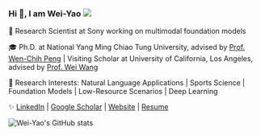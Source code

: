 ### Hi 👋, I am Wei-Yao ![](https://komarev.com/ghpvc/?username=wywyWang&color=green)

🚀 Research Scientist at Sony working on multimodal foundation models

🎓 Ph.D. at National Yang Ming Chiao Tung University, advised by [Prof. Wen-Chih Peng](https://sites.google.com/site/wcpeng/wcpeng) | Visiting Scholar at University of California, Los Angeles, advised by [Prof. Wei Wang](https://web.cs.ucla.edu/~weiwang/)

🎰 Research Interests: Natural Language Applications | Sports Science | Foundation Models | Low-Resource Scenarios | Deep Learning

✨ [LinkedIn](https://www.linkedin.com/in/wei-yao-wang/) | [Google Scholar](https://scholar.google.com.tw/citations?hl=zh-TW&user=HMKbOJAAAAAJ) | [Website]([https://sites.google.com/nctu.edu.tw/weiyaowang](https://wywywang.github.io/)) | [Resume](https://drive.google.com/file/d/1YWwWkMy9zy4jGmm8Jni4zRh-iomogupX/view?usp=drive_link)

![Wei-Yao's GitHub stats](https://github-readme-stats.vercel.app/api?username=wywyWang&show_icons=true&count_private=true&theme=vision-friendly-dark)




